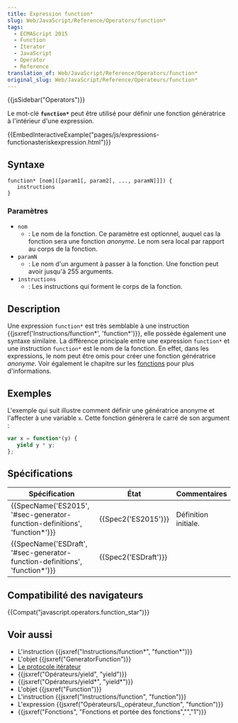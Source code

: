 ```yaml
---
title: Expression function*
slug: Web/JavaScript/Reference/Operators/function*
tags:
  - ECMAScript 2015
  - Function
  - Iterator
  - JavaScript
  - Operator
  - Reference
translation_of: Web/JavaScript/Reference/Operators/function*
original_slug: Web/JavaScript/Reference/Opérateurs/function*
---
```

{{jsSidebar("Operators")}}

Le mot-clé **`function*`** peut être utilisé pour définir une fonction génératrice à l'intérieur d'une expression.

{{EmbedInteractiveExample("pages/js/expressions-functionasteriskexpression.html")}}

## Syntaxe

    function* [nom]([param1[, param2[, ..., paramN]]]) {
       instructions
    }

### Paramètres

- `nom`
  - : Le nom de la fonction. Ce paramètre est optionnel, auquel cas la fonction sera une fonction _anonyme_. Le nom sera local par rapport au corps de la fonction.
- `paramN`
  - : Le nom d'un argument à passer à la fonction. Une fonction peut avoir jusqu'à 255 arguments.
- `instructions`
  - : Les instructions qui forment le corps de la fonction.

## Description

Une expression `function*` est très semblable à une instruction {{jsxref('Instructions/function*', 'function*')}}, elle possède également une syntaxe similaire. La différence principale entre une expression `function*` et une instruction `function*` est le nom de la fonction. En effet, dans les expressions, le nom peut être omis pour créer une fonction génératrice _anonyme_. Voir également le chapitre sur les [fonctions](/fr/docs/Web/JavaScript/Reference/Fonctions) pour plus d'informations.

## Exemples

L'exemple qui suit illustre comment définir une génératrice anonyme et l'affecter à une variable `x`. Cette fonction génèrera le carré de son argument :

```js
var x = function*(y) {
   yield y * y;
};
```

## Spécifications

| Spécification                                                                                        | État                         | Commentaires         |
| ---------------------------------------------------------------------------------------------------- | ---------------------------- | -------------------- |
| {{SpecName('ES2015', '#sec-generator-function-definitions', 'function*')}} | {{Spec2('ES2015')}}     | Définition initiale. |
| {{SpecName('ESDraft', '#sec-generator-function-definitions', 'function*')}} | {{Spec2('ESDraft')}} |                      |

## Compatibilité des navigateurs

{{Compat("javascript.operators.function_star")}}

## Voir aussi

- L'instruction {{jsxref("Instructions/function*", "function*")}}
- L'objet {{jsxref("GeneratorFunction")}}
- [Le protocole itérateur](/fr/docs/Web/JavaScript/Guide/The_Iterator_protocol)
- {{jsxref("Opérateurs/yield", "yield")}}
- {{jsxref("Opérateurs/yield*", "yield*")}}
- L'objet {{jsxref("Function")}}
- L'instruction {{jsxref("Instructions/function", "function")}}
- L'expression {{jsxref("Opérateurs/L_opérateur_function", "function")}}
- {{jsxref("Fonctions", "Fonctions et portée des fonctions","","1")}}
